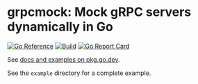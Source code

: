 # grpcmock: Mock gRPC servers dynamically in Go

[![Go Reference](https://pkg.go.dev/badge/github.com/soroushj/grpcmock.svg)](https://pkg.go.dev/github.com/soroushj/grpcmock)
[![Build](https://github.com/soroushj/grpcmock/actions/workflows/build.yml/badge.svg)](https://github.com/soroushj/grpcmock/actions/workflows/build.yml)
[![Go Report Card](https://goreportcard.com/badge/github.com/soroushj/grpcmock)](https://goreportcard.com/report/github.com/soroushj/grpcmock)

See [docs and examples on pkg.go.dev](https://pkg.go.dev/github.com/soroushj/grpcmock).

See the `example` directory for a complete example.
